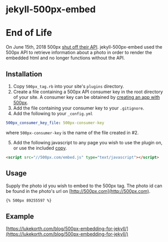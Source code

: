jekyll-500px-embed
==================

# End of Life

On June 15th, 2018 500px [shut off their API](https://support.500px.com/hc/en-us/articles/360002435653-API-). jekyll-500px-embed used the 500px API to retrieve information about a photo in order to render the embedded html and no longer functions without the API.

## Installation

1. Copy `500px_tag.rb` into your site's `plugins` directory.
2. Create a file containing a 500px API consumer key in the root directory of your site.
A consumer key can be obtained by [creating an app with 500px](https://500px.com/settings/applications).
3. Add the file containing your consumer key to your `.gitignore`.
4. Add the following to your `_config.yml`

  ```yaml
  500px_consumer_key_file: 500px-consumer-key
  ```

  where `500px-consumer-key` is the name of the file created in #2.

5. Add the following javascript to any page you wish to use the plugin on, or use the included [copy](500px-embed.js).

  ```html
  <script src="//500px.com/embed.js" type="text/javascript"></script>
  ```

## Usage

Supply the photo id you wish to embed to the 500px tag. The photo id can be found in the photo's url on [http://500px.com](http://500px.com).

```markdown
{% 500px 89255597 %}
```

## Example

[https://lukekorth.com/blog/500px-embedding-for-jekyll/](https://lukekorth.com/blog/500px-embedding-for-jekyll/)
